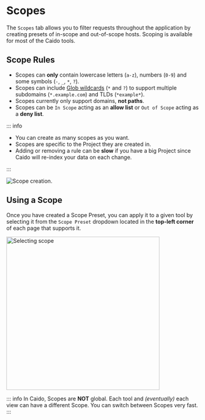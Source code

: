 # Scopes

The `Scopes` tab allows you to filter requests throughout the application by creating presets of in-scope and out-of-scope hosts. Scoping is available for most of the Caido tools.

## Scope Rules

- Scopes can **only** contain lowercase letters (`a-z`), numbers (`0-9`) and some symbols (`-`, `_`, `*`, `?`).
- Scopes can include [Glob wildcards](<https://en.wikipedia.org/wiki/Glob_(programming)>) (`*` and `?`) to support multiple subdomains (`*.example.com`) and TLDs (`*example*`).
- Scopes currently only support domains, **not paths**.
- Scopes can be `In Scope` acting as an **allow list** or `Out of Scope` acting as a **deny list**.

::: info

- You can create as many scopes as you want.
- Scopes are specific to the Project they are created in.
- Adding or removing a rule can be **slow** if you have a big Project since Caido will re-index your data on each change.

:::

<img alt="Scope creation." src="/_images/scope_creation.png" no-shadow/>

## Using a Scope

Once you have created a Scope Preset, you can apply it to a given tool by selecting it from the `Scope Preset` dropdown located in the **top-left corner** of each page that supports it.

<img width="400" alt="Selecting scope" src="/_images/scope_selection.png" center/>

::: info
In Caido, Scopes are **NOT** global. Each tool and _(eventually)_ each view can have a different Scope. You can switch between Scopes very fast.
:::
